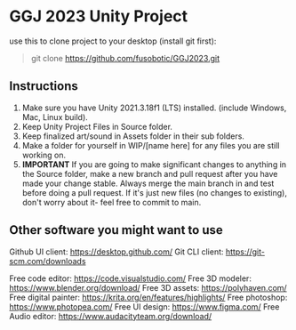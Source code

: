 # GGJ 2023 Unity Project

use this to clone project to your desktop (install git first):
> git clone https://github.com/fusobotic/GGJ2023.git

## Instructions
1. Make sure you have Unity 2021.3.18f1 (LTS) installed. (include Windows, Mac, Linux build).
2. Keep Unity Project Files in Source folder.
3. Keep finalized art/sound in Assets folder in their sub folders.
4. Make a folder for yourself in WIP/[name here] for any files you are still working on.
5. **IMPORTANT** If you are going to make significant changes to anything in the Source folder, make a new branch and pull request after you have made your change stable. Always merge the main branch in and test before doing a pull request. If it's just new files (no changes to existing), don't worry about it- feel free to commit to main.


## Other software you might want to use
Github UI client: https://desktop.github.com/
Git CLI client: https://git-scm.com/downloads

Free code editor: https://code.visualstudio.com/
Free 3D modeler: https://www.blender.org/download/
Free 3D assets: https://polyhaven.com/
Free digital painter: https://krita.org/en/features/highlights/
Free photoshop: https://www.photopea.com/
Free UI design: https://www.figma.com/
Free Audio editor: https://www.audacityteam.org/download/
